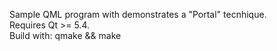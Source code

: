 Sample QML program with demonstrates a "Portal" tecnhique. <br />
Requires Qt >= 5.4. <br />
Build with: qmake && make <br />
